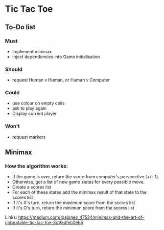 # Tic Tac Toe

## To-Do list

### Must
- implement minimax
- inject dependencies into Game initialisation

### Should 
- request Human v Human, or Human v Computer

### Could 
- use colour on empty cells
- ask to play again
- Display current player

### Won't
- request markers

## Minimax

### How the algorithm works:

- If the game is over, return the score from computer's perspective (+/- 1).
- Otherwise, get a list of new game states for every possible move.
- Create a scores list
- For each of these states add the minimax result of that state to the scores list
- If it's X's turn, return the maximum score from the scores list
- If it's O's turn, return the minimum score from the scores list

Links: https://medium.com/@sjones_47524/minimax-and-the-art-of-unbeatable-tic-tac-toe-3c93dfeb0e65
